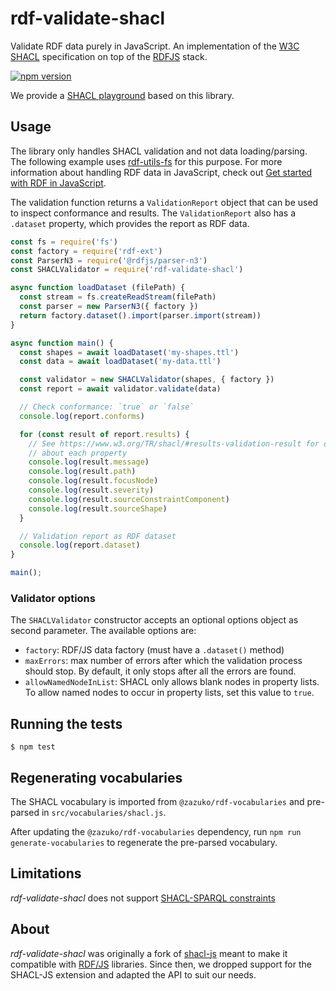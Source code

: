 
# rdf-validate-shacl

Validate RDF data purely in JavaScript. An implementation of the [W3C SHACL](https://www.w3.org/TR/shacl/)
specification on top of the [RDFJS](https://www.w3.org/TR/shacl/) stack.

[![npm version](https://badge.fury.io/js/rdf-validate-shacl.svg)](https://badge.fury.io/js/rdf-validate-shacl)

We provide a [SHACL playground](https://zazuko.github.io/shacl-playground/) based on this library.

## Usage

The library only handles SHACL validation and not data loading/parsing.
The following example uses [rdf-utils-fs](https://github.com/rdf-ext/rdf-utils-fs)
for this purpose. For more information about handling RDF data in JavaScript,
check out [Get started with RDF in JavaScript](https://zazuko.com/get-started/developers/).

The validation function returns a `ValidationReport` object that can be used
to inspect conformance and results. The `ValidationReport` also has a
`.dataset` property, which provides the report as RDF data.

```javascript
const fs = require('fs')
const factory = require('rdf-ext')
const ParserN3 = require('@rdfjs/parser-n3')
const SHACLValidator = require('rdf-validate-shacl')

async function loadDataset (filePath) {
  const stream = fs.createReadStream(filePath)
  const parser = new ParserN3({ factory })
  return factory.dataset().import(parser.import(stream))
}

async function main() {
  const shapes = await loadDataset('my-shapes.ttl')
  const data = await loadDataset('my-data.ttl')

  const validator = new SHACLValidator(shapes, { factory })
  const report = await validator.validate(data)

  // Check conformance: `true` or `false`
  console.log(report.conforms)

  for (const result of report.results) {
    // See https://www.w3.org/TR/shacl/#results-validation-result for details
    // about each property
    console.log(result.message)
    console.log(result.path)
    console.log(result.focusNode)
    console.log(result.severity)
    console.log(result.sourceConstraintComponent)
    console.log(result.sourceShape)
  }

  // Validation report as RDF dataset
  console.log(report.dataset)
}

main();
```

### Validator options

The `SHACLValidator` constructor accepts an optional options object as second
parameter. The available options are:
- `factory`: RDF/JS data factory (must have a `.dataset()` method)
- `maxErrors`: max number of errors after which the validation process should
  stop. By default, it only stops after all the errors are found.
- `allowNamedNodeInList`: SHACL only allows blank nodes in property lists. To
  allow named nodes to occur in property lists, set this value to `true`.

## Running the tests

```
$ npm test
```

## Regenerating vocabularies

The SHACL vocabulary is imported from `@zazuko/rdf-vocabularies` and
pre-parsed in `src/vocabularies/shacl.js`.

After updating the `@zazuko/rdf-vocabularies` dependency, run
`npm run generate-vocabularies` to regenerate the pre-parsed vocabulary.


## Limitations

*rdf-validate-shacl* does not support [SHACL-SPARQL constraints](https://www.w3.org/TR/shacl/#sparql-constraints)


## About

*rdf-validate-shacl* was originally a fork of
[shacl-js](https://github.com/TopQuadrant/shacl-js) meant to make it compatible
with [RDF/JS](https://rdf.js.org/) libraries.
Since then, we dropped support for the SHACL-JS extension and adapted the API
to suit our needs.
